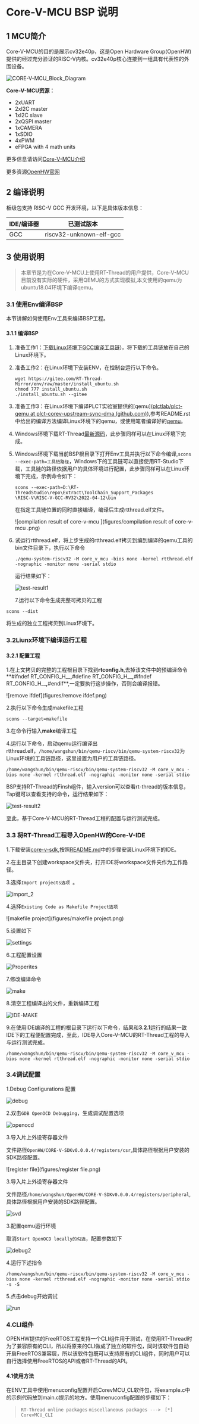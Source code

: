 # Core-V-MCU BSP 说明


## 1 MCU简介

Core-V-MCU的目的是展示cv32e40p，这是Open Hardware Group(OpenHW)提供的经过充分验证的RISC-V内核。cv32e40p核心连接到一组具有代表性的外围设备。

![CORE-V-MCU_Block_Diagram](figures/CORE-V-MCU_Block_Diagram.png)

**Core-V-MCU资源：**

- 2xUART
- 2xI2C master
- 1xI2C slave
- 2xQSPI master
- 1xCAMERA
- 1xSDIO
- 4xPWM
- eFPGA with 4 math units

更多信息请访问[Core-V-MCU介绍](https://docs.openhwgroup.org/projects/core-v-mcu/doc-src/overview.html)

更多资源[OpenHW官网](https://www.openhwgroup.org/)

## 2 编译说明

板级包支持 RISC-V GCC 开发环境，以下是具体版本信息：

| IDE/编译器 | 已测试版本              |
| ---------- | ----------------------- |
| GCC        | riscv32-unknown-elf-gcc |

## 3 使用说明

>本章节是为在Core-V-MCU上使用RT-Thread的用户提供，Core-V-MCU目前没有实际的硬件，采用QEMU的方式实现模拟,本文使用的qemu为ubuntu18.04环境下编译qemu。

### 3.1 使用Env编译BSP

本节讲解如何使用Env工具来编译BSP工程。

#### 3.1.1 编译BSP

1. 准备工作1：[下载Linux环境下GCC编译工具链](https://github.com/Yaochenger/openhw-/tree/master/toolchain))，将下载的工具链放在自己的Linux环境下。

2. 准备工作2：在Linux环境下安装ENV，在控制台运行以下命令。

   ```shell
   wget https://gitee.com/RT-Thread-Mirror/env/raw/master/install_ubuntu.sh
   chmod 777 install_ubuntu.sh
   ./install_ubuntu.sh --gitee
   ```

3. 准备工作3：在Linux环境下编译PLCT实验室提供的[qemu]([plctlab/plct-qemu at plct-corev-upstream-sync-dma (github.com)](https://github.com/plctlab/plct-qemu/tree/plct-corev-upstream-sync-dma)),参考README.rst中给出的编译方法编译Linux环境下的qemu，或使用笔者编译好的[qemu](https://github.com/Yaochenger/openhw-/releases/tag/qemu-linux)。

4. Windows环境下载RT-Thread[最新源码](https://github.com/RT-Thread/rt-thread/archive/refs/heads/master.zip)，此步骤同样可以在Linux环境下完成。

5. Windows环境下载当前BSP根目录下打开Env工具并执行以下命令编译,`scons --exec-path=工具链路径`，Windows下的工具链可以直接使用RT-Studio下载，工具链的路径依据用户的具体环境进行配置，此步骤同样可以在Linux环境下完成，示例命令如下：

   ```shell
   scons --exec-path=D:\RT-ThreadStudio\repo\Extract\ToolChain_Support_Packages
   \RISC-V\RISC-V-GCC-RV32\2022-04-12\bin
   ```

    在指定工具链位置的同时直接编译，编译后生成rtthread.elf文件。

   ![compilation result of core-v-mcu ](figures/compilation result of core-v-mcu .png)

6. 试运行rtthread.elf，将上步生成的rtthread.elf拷贝到编到编译的qemu工具的bin文件目录下，执行以下命令

   ```shell
   ./qemu-system-riscv32 -M core_v_mcu -bios none -kernel rtthread.elf -nographic -monitor none -serial stdio
   ```

   运行结果如下：

   ![test-result1](figures/test-result1.png)

   7.运行以下命令生成完整可拷贝的工程 

```shell
scons --dist
```

将生成的独立工程拷贝到Linux环境下。

### 3.2Liunx环境下编译运行工程

#### 3.2.1 配置工程

1.在上文拷贝的完整的工程根目录下找到**rtconfig.h**,去掉该文件中的预编译命令**#ifndef RT_CONFIG_H__**,**#define RT_CONFIG_H__**,**#ifndef RT_CONFIG_H__**,**#endif**,一定要执行这步操作，否则会编译报错。

![remove ifdef](figures/remove ifdef.png)

2.执行以下命令生成makefile工程

```shell
scons --target=makefile
```

3.在命令行输入**make**编译工程

4.运行以下命令，启动qemu运行编译出rtthread.elf，`/home/wangshun/bin/qemu-riscv/bin/qemu-system-riscv32`为Linux环境的工具链路径，这里设置为用户的工具链路径。

```shell
/home/wangshun/bin/qemu-riscv/bin/qemu-system-riscv32 -M core_v_mcu -bios none -kernel rtthread.elf -nographic -monitor none -serial stdio
```

BSP支持RT-Thread的Finsh组件，输入version可以查看rt-thread的版本信息，Tap键可以查看支持的命令，运行结果如下：

![test-result2](figures/test-result2.png)

至此，基于Core-V-MCU的RT-Thread工程的配置与运行测试完成。

### 3.3 将RT-Thread工程导入OpenHW的Core-V-IDE

1.下载安装[core-v-sdk](https://github.com/openhwgroup/core-v-sdk),按照[README.md](https://github.com/openhwgroup/core-v-sdk#readme)中的步骤安装Linux环境下的IDE。

2.在主目录下创建workspace文件夹，打开IDE将workspace文件夹作为工作路径。

3.选择`Import projects选项 `。

![import_2](figures/import_2.png)

4.选择`Existing Code as Makefile Project选项`

![makefile project](figures/makefile project.png)

5.设置如下

![settings](figures/settings.png)

6.工程配置设置

![Properites](figures/Properites.png)

7.修改编译命令

![make](figures/make.png)

8.清空工程编译出的文件，重新编译工程

![IDE-MAKE](figures/IDE-MAKE.png)

9.在使用IDE编译的工程的根目录下运行以下命令，结果和**3.2.1**运行的结果一致IDE下的工程便配置完成，至此，IDE导入Core-V-MCU的RT-Thread工程的导入与运行测试完成。

```shell
/home/wangshun/bin/qemu-riscv/bin/qemu-system-riscv32 -M core_v_mcu -bios none -kernel rtthread.elf -nographic -monitor none -serial stdio
```

### 3.4调试配置

1.Debug Configurations 配置

![debug](figures/debug.png)

2.双击`GDB OpenOCD Debugging`，生成调试配置选项

![openocd](figures/openocd.png)

3.导入片上外设寄存器文件

文件路径`OpenHW/CORE-V-SDKv0.0.0.4/registers/csr`,具体路径根据用户安装的SDK路径配置。

![register file](figures/register file.png)

3.导入片上外设寄存器文件

文件路径`/home/wangshun/OpenHW/CORE-V-SDKv0.0.0.4/registers/peripheral`,具体路径根据用户安装的SDK路径配置。

![svd](figures/svd.png)

3.配置qemu运行环境

取消`Start OpenOCD locally的勾选`，配置参数如下

![debug2](figures/debug2.png)

4.运行下述指令

```shell
/home/wangshun/bin/qemu-riscv/bin/qemu-system-riscv32 -M core_v_mcu -bios none -kernel rtthread.elf -nographic -monitor none -serial stdio -s -S
```

5.点击debug开始调试

 ![run](figures/run.png)

### 4.CLI组件

​	OPENHW提供的FreeRTOS工程支持一个CLI组件用于测试，在使用RT-Thread时为了兼容原有的CLI，所以将原来的CLI做成了独立的软件包，同时该软件包自动开启FreeRTOS兼容层，所以该软件包既可以支持原有的CLI组件，同时用户可以自行选择使用FreeRTOS的API或者RT-Thread的API。

#### 4.1使用方法

​	在ENV工具中使用menuconfig配置开启CorevMCU_CL软件包，将example.c中的示例代码放到main.c提示的地方。使用menuconfig配置的步骤如下：

> `RT-Thread online packages`
>     `miscellaneous packages --->`
>        ` [*] CorevMCU_CLI`

